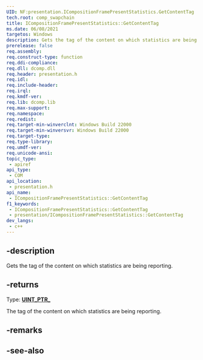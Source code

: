 ```yaml
---
UID: NF:presentation.ICompositionFramePresentStatistics.GetContentTag
tech.root: comp_swapchain
title: ICompositionFramePresentStatistics::GetContentTag
ms.date: 06/08/2021
targetos: Windows
description: Gets the tag of the content on which statistics are being reporting.
prerelease: false
req.assembly: 
req.construct-type: function
req.ddi-compliance: 
req.dll: dcomp.dll
req.header: presentation.h
req.idl: 
req.include-header: 
req.irql: 
req.kmdf-ver: 
req.lib: dcomp.lib
req.max-support: 
req.namespace: 
req.redist: 
req.target-min-winverclnt: Windows Build 22000
req.target-min-winversvr: Windows Build 22000
req.target-type: 
req.type-library: 
req.umdf-ver: 
req.unicode-ansi: 
topic_type:
 - apiref
api_type:
 - COM
api_location:
 - presentation.h
api_name:
 - ICompositionFramePresentStatistics::GetContentTag
f1_keywords:
 - ICompositionFramePresentStatistics::GetContentTag
 - presentation/ICompositionFramePresentStatistics::GetContentTag
dev_langs:
 - c++
---
```


## -description

Gets the tag of the content on which statistics are being reporting.

## -returns

Type: **[UINT_PTR_](/windows/desktop/winprog/windows-data-types)**

The tag of the content on which statistics are being reporting.

## -remarks

## -see-also

